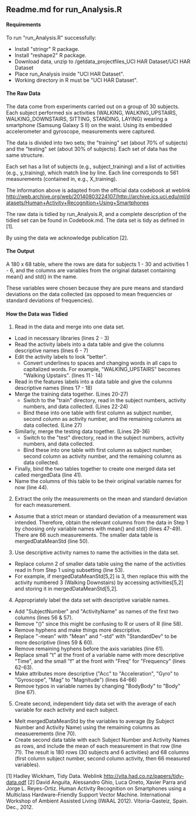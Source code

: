 ## Readme.md for run_Analysis.R

#### Requirements

To run "run_Analysis.R" successfully:

* Install "stringr" R package.
* Install "reshape2" R package.
* Download data, unzip to /getdata_projectfiles_UCI HAR Dataset/UCI HAR Dataset
* Place run_Analysis inside "UCI HAR Dataset".
* Working directory in R must be "UCI HAR Dataset".

#### The Raw Data

The data come from experiments carried out on a group of 30 subjects. Each subject performed six activities (WALKING, WALKING_UPSTAIRS, WALKING_DOWNSTAIRS, SITTING, STANDING, LAYING) wearing a smartphone (Samsung Galaxy S II) on the waist. Using its embedded accelerometer and gyroscope, measurements were captured. 

The data is divided into two sets; the "training" set (about 70% of subjects) and the "testing" set (about 30% of subjects).  Each set of data has the same structure.

Each set has a list of subjects (e.g., subject_training) and a list of activities (e.g., y_training), which match line by line. Each line corresponds to 561 measurements (contained in, e.g., X_training). 

The information above is adapted from the official data codebook at weblink http://web.archive.org/web/20140803224107/http://archive.ics.uci.edu/ml/datasets/Human+Activity+Recognition+Using+Smartphones

The raw data is tidied by run_Analysis.R, and a complete description of the tidied set can be found in Codebook.md.  The data set is tidy as defined in [1].

By using the data we acknowledge publication [2].

#### The Output

A 180 x 68 table, where the rows are data for subjects 1 - 30 and activities 1 - 6, and the columns are variables from the original dataset containing mean() and std() in the name.

These variables were chosen because they are pure means and standard deviations on the data collected (as opposed to mean frequencies or standard deviations of frequencies).

#### How the Data was Tidied

1.  Read in the data and merge into one data set.
  - Load in necessary libraries (lines 2 - 3)
  - Read the activity labels into a data table and give the columns descriptive names (lines 6 - 7)
  - Edit the activity labels to look "better".  
    - Convert underlines to spaces and changing words in all caps to capitalized words. 
For example, "WALKING_UPSTAIRS" becomes "Walking Upstairs". (lines 11 - 14)
  - Read in the features labels into a data table and give the columns descriptive names (lines 17 - 18)
  - Merge the training data together. (Lines 20-27)
    - Switch to the "train" directory, read in the subject numbers, activity numbers, and data collected.  (Lines 22-24)
    - Bind these into one table with first column as subject number, second column as activity number, and the remaining columns as data collected. (Line 27)
  - Similarly, merge the testing data together. (Lines 29-36)
    - Switch to the "test" directory, read in the subject numbers, activity numbers, and data collected.  
    - Bind these into one table with first column as subject number, second column as activity number, and the remaining columns as data collected.
  - Finally, bind the two tables together to create one merged data set called mergedData (line 41). 
  - Name the columns of this table to be their original variable names for now (line 44).  
2.  Extract the only the measurements on the mean and standard deviation for each measurement.
  - Assume that a strict mean or standard deviation of a measurement was intended.  Therefore, obtain
the relevant columns from the data in Step 1 by choosing only variable names with mean() and std() (lines 47-49).
There are 66 such measurements. The smaller data table is mergedDataMeanStd (line 50).
3.  Use descriptive activity names to name the activities in the data set.
  - Replace column 2 of smaller data table using the name of the activities read in from Step 1 using subsetting (line 53). 
  - For example, if mergedDataMeanStd[5,2] is 3, then replace this with the activity numbered 3 
(Walking Downstairs) by accessing activities[5,2] and storing it in mergedDataMeanStd[5,2].
4.  Appropriately label the data set with descriptive variable names.
  - Add "SubjectNumber" and "ActivityName" as names of the first two columns (lines 56 & 57).
  - Remove "()" since this might be confusing to R or users of R (line 58).
  - Remove hyphens and make things more descriptive.
  - Replace "-mean" with "Mean" and "-std" with "StandardDev" to be more descriptive (lines 59 & 60).
  - Remove remaining hyphens before the axis variables (line 61).
  - Replace small "t" at the front of a variable name with more descriptive "Time", and the small "f" at the front with "Freq" for "Frequency" (lines 62-63).
  - Make attributes more descriptive ("Acc" to "Acceleration", "Gyro" to "Gyroscope", "Mag" to "Magnitude") (lines 64-66)
  - Remove typos in variable names by changing "BodyBody" to "Body" (line 67). 
5.  Create second, independent tidy data set with the average of each variable for each activity and each subject.
  - Melt mergedDataMeanStd by the variables to average (by Subject Number and Activity Name) using the remaining columns as measuerements (line 70).
  - Create second data table with each Subject Number and Activity Names as rows, and include the mean of each measurement in that row (line 71). The result is 180 rows (30 subjects and 6 activities) and 68 columns (first column subject number, second column activity, then 66 measured variables).
  
[1] Hadley Wickham, Tidy Data.  Weblink http://vita.had.co.nz/papers/tidy-data.pdf
[2] David Anguita, Alessandro Ghio, Luca Oneto, Xavier Parra and Jorge L. Reyes-Ortiz.  Human Activity Recognition on Smartphones using a Multiclass Hardware-Friendly Support Vector Machine.  International Workshop of Ambient Assisted Living
(IWAAL 2012).  Vitoria-Gasteiz, Spain. Dec., 2012.
